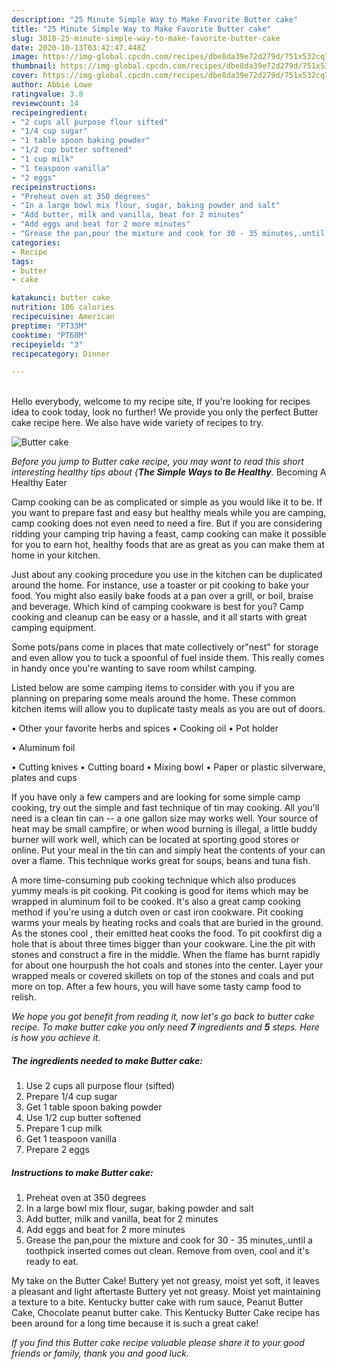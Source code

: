 ```yaml
---
description: "25 Minute Simple Way to Make Favorite Butter cake"
title: "25 Minute Simple Way to Make Favorite Butter cake"
slug: 3018-25-minute-simple-way-to-make-favorite-butter-cake
date: 2020-10-13T03:42:47.448Z
image: https://img-global.cpcdn.com/recipes/dbe8da39e72d279d/751x532cq70/butter-cake-recipe-main-photo.jpg
thumbnail: https://img-global.cpcdn.com/recipes/dbe8da39e72d279d/751x532cq70/butter-cake-recipe-main-photo.jpg
cover: https://img-global.cpcdn.com/recipes/dbe8da39e72d279d/751x532cq70/butter-cake-recipe-main-photo.jpg
author: Abbie Lowe
ratingvalue: 3.8
reviewcount: 14
recipeingredient:
- "2 cups all purpose flour sifted"
- "1/4 cup sugar"
- "1 table spoon baking powder"
- "1/2 cup butter softened"
- "1 cup milk"
- "1 teaspoon vanilla"
- "2 eggs"
recipeinstructions:
- "Preheat oven at 350 degrees"
- "In a large bowl mix flour, sugar, baking powder and salt"
- "Add butter, milk and vanilla, beat for 2 minutes"
- "Add eggs and beat for 2 more minutes"
- "Grease the pan,pour the mixture and cook for 30 - 35 minutes,.until a toothpick inserted comes out clean. Remove from oven, cool and it&#39;s ready to eat."
categories:
- Recipe
tags:
- butter
- cake

katakunci: butter cake 
nutrition: 186 calories
recipecuisine: American
preptime: "PT33M"
cooktime: "PT60M"
recipeyield: "3"
recipecategory: Dinner

---
```

<br>
Hello everybody, welcome to my recipe site, If you're looking for recipes idea to cook today, look no further! We provide you only the perfect Butter cake recipe here. We also have wide variety of recipes to try.
<br>


![Butter cake](https://img-global.cpcdn.com/recipes/dbe8da39e72d279d/751x532cq70/butter-cake-recipe-main-photo.jpg)

<i>Before you jump to Butter cake recipe, you may want to read this short interesting healthy tips about {<strong>The Simple Ways to Be Healthy</strong>.</i>
Becoming A Healthy Eater

    
Camp cooking can be as complicated or simple as you would like it to be. If you want to prepare fast and easy but healthy meals while you are camping, camp cooking does not even need to need a fire. But if you are considering ridding your camping trip having a feast, camp cooking can make it possible for you to earn hot, healthy foods that are as great as you can make them at home in your kitchen.

 Just about any cooking procedure you use in the kitchen can be duplicated around the home. For instance, use a toaster or pit cooking to bake your food. You might also easily bake foods at a pan over a grill, or boil, braise and beverage. Which kind of camping cookware is best for you? Camp cooking and cleanup can be easy or a hassle, and it all starts with great camping equipment.

Some pots/pans come in places that mate collectively or"nest" for storage and even allow you to tuck a spoonful of fuel inside them. This really comes in handy once you're wanting to save room whilst camping.

Listed below are some camping items to consider with you if you are planning on preparing some meals around the home. These common kitchen items will allow you to duplicate tasty meals as you are out of doors.


• Other your favorite herbs and spices
• Cooking oil
• Pot holder

• Aluminum foil

• Cutting knives
• Cutting board
• Mixing bowl
• Paper or plastic silverware, plates and cups

If you have only a few campers and are looking for some simple camp cooking, try out the simple and fast technique of tin may cooking. All you'll need is a clean tin can -- a one gallon size may works well. Your source of heat may be small campfire, or when wood burning is illegal, a little buddy burner will work well, which can be located at sporting good stores or online. Put your meal in the tin can and simply heat the contents of your can over a flame.  This technique works great for soups, beans and tuna fish.

A more time-consuming pub cooking technique which also produces yummy meals is pit cooking. Pit cooking is good for items which may be wrapped in aluminum foil to be cooked.  It's also a great camp cooking method if you're using a dutch oven or cast iron cookware. Pit cooking warms your meals by heating rocks and coals that are buried in the ground. As the stones cool , their emitted heat cooks the food. To pit cookfirst dig a hole that is about three times bigger than your cookware. Line the pit with stones and construct a fire in the middle. When the flame has burnt rapidly for about one hourpush the hot coals and stones into the center. Layer your wrapped meals or covered skillets on top of the stones and coals and put more on top. After a few hours, you will have some tasty camp food to relish.


<i>We hope you got benefit from reading it, now let's go back to butter cake recipe. To make butter cake you only need <strong>7</strong> ingredients and <strong>5</strong> steps. Here is how you achieve it.
</i>

##### The ingredients needed to make Butter cake:

1. Use 2 cups all purpose flour (sifted)
1. Prepare 1/4 cup sugar
1. Get 1 table spoon baking powder
1. Use 1/2 cup butter softened
1. Prepare 1 cup milk
1. Get 1 teaspoon vanilla
1. Prepare 2 eggs


##### Instructions to make Butter cake:

1. Preheat oven at 350 degrees
1. In a large bowl mix flour, sugar, baking powder and salt
1. Add butter, milk and vanilla, beat for 2 minutes
1. Add eggs and beat for 2 more minutes
1. Grease the pan,pour the mixture and cook for 30 - 35 minutes,.until a toothpick inserted comes out clean. Remove from oven, cool and it&#39;s ready to eat.


My take on the Butter Cake! Buttery yet not greasy, moist yet soft, it leaves a pleasant and light aftertaste Buttery yet not greasy. Moist yet maintaining a texture to a bite. Kentucky butter cake with rum sauce, Peanut Butter Cake, Chocolate peanut butter cake. This Kentucky Butter Cake recipe has been around for a long time because it is such a great cake! 

<i>If you find this Butter cake recipe valuable please share it to your good friends or family, thank you and good luck.</i>
